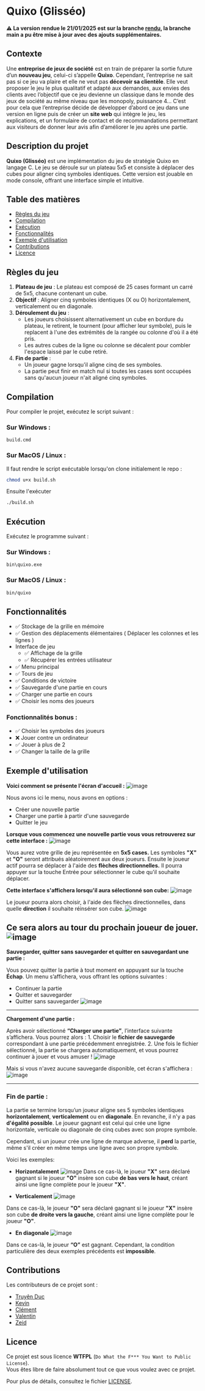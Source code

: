 # Quixo (Glisséo)

**⚠️ La version rendue le 21/01/2025 est sur la branche [rendu](https://github.com/letruyenduc/quixo/tree/rendu), la branche main a pu être mise à jour avec des ajouts supplémentaires.**

## Contexte

Une **entreprise de jeux de société** est en train de préparer la sortie future d’un **nouveau jeu**, celui-ci s’appelle **Quixo**. Cependant, l’entreprise ne sait pas si ce jeu va plaire et elle ne veut pas **décevoir sa clientèle**. Elle veut proposer le jeu le plus qualitatif et adapté aux demandes, aux envies des clients avec l’objectif que ce jeu devienne un classique dans le monde des jeux de société au même niveau que les monopoly, puissance 4… C’est pour cela que l’entreprise décide de développer d’abord ce jeu dans une version en ligne puis de créer un **site web** qui intègre le jeu, les explications, et un formulaire de contact et de recommandations permettant aux visiteurs de donner leur avis afin d’améliorer le jeu après une partie.

## Description du projet
**Quixo (Glisséo)** est une implémentation du jeu de stratégie Quixo en langage C. Le jeu se déroule sur un plateau 5x5 et consiste à déplacer des cubes pour aligner cinq symboles identiques. Cette version est jouable en mode console, offrant une interface simple et intuitive.

## Table des matières
- [Règles du jeu](#règles-du-jeu)
- [Compilation](#compilation)
- [Exécution](#exécution)
- [Fonctionnalités](#fonctionnalités)
- [Exemple d'utilisation](#exemple-dutilisation)
- [Contributions](#contributions)
- [Licence](#licence)

## Règles du jeu
1. **Plateau de jeu** : Le plateau est composé de 25 cases formant un carré de 5x5, chacune contenant un cube.
2. **Objectif** : Aligner cinq symboles identiques (X ou O) horizontalement, verticalement ou en diagonale.
3. **Déroulement du jeu** :
   - Les joueurs choisissent alternativement un cube en bordure du plateau, le retirent, le tournent (pour afficher leur symbole), puis le replacent à l'une des extrémités de la rangée ou colonne d'où il a été pris.
   - Les autres cubes de la ligne ou colonne se décalent pour combler l'espace laissé par le cube retiré.
4. **Fin de partie** :
   - Un joueur gagne lorsqu'il aligne cinq de ses symboles.
   - La partie peut finir en match nul si toutes les cases sont occupées sans qu'aucun joueur n'ait aligné cinq symboles.

## Compilation
Pour compiler le projet, exécutez le script suivant :

### Sur Windows :
```batch
build.cmd
```

### Sur MacOS / Linux :

Il faut rendre le script exécutable lorsqu'on clone initialement le repo :
```bash
chmod u+x build.sh
```

Ensuite l'exécuter
```bash
./build.sh
```

## Exécution
Exécutez le programme suivant :

### Sur Windows :
```batch
bin\quixo.exe
```

### Sur MacOS / Linux :
```bash
bin/quixo
```

## Fonctionnalités

- ✅ Stockage de la grille en mémoire
- ✅ Gestion des déplacements élémentaires ( Déplacer les colonnes et les lignes )
- Interface de jeu  
  - ✅ Affichage de la grille
  - ✅ Récupérer les entrées utilisateur
- ✅ Menu principal
- ✅ Tours de jeu
- ✅ Conditions de victoire
- ✅ Sauvegarde d'une partie en cours
- ✅ Charger une partie en cours
- ✅ Choisir les noms des joueurs

### Fonctionnalités bonus :
- ✅ Choisir les symboles des joueurs
- ❌ Jouer contre un ordinateur
- ✅ Jouer à plus de 2
- ✅ Changer la taille de la grille

## Exemple d'utilisation 

__Voici comment se présente l'écran d'accueil :__ 
![image](https://github.com/user-attachments/assets/23c852e6-bde4-4a62-8da6-b932c28b1248)

Nous avons ici le menu, nous avons en options :
- Créer une nouvelle partie
- Charger une partie à partir d'une sauvegarde
- Quitter le jeu

__Lorsque vous commencez une nouvelle partie vous vous retrouverez sur cette interface :__
![image](https://github.com/user-attachments/assets/e2e03bc4-611b-4821-92b1-c30984de8c9f)

Vous aurez votre grille de jeu représentée en **5x5 cases.**
Les symboles **"X"** et **"O"** seront attribués aléatoirement aux deux joueurs.
Ensuite le joueur actif pourra se déplacer à l'aide des **flèches directionnelles.**
Il pourra appuyer sur la touche Entrée pour sélectionner le cube qu'il souhaite déplacer.


**Cette interface s'affichera lorsqu'il aura sélectionné son cube:**
![image](https://github.com/user-attachments/assets/c082c55c-ecfe-43d1-bcb5-0793b6f728ba)


Le joueur pourra alors choisir, à l'aide des flèches directionnelles, dans quelle **direction** il souhaite réinsérer son cube.
![image](https://github.com/user-attachments/assets/8fac78b8-e19c-4ddc-b044-9356ac1e1543)


Ce sera alors au tour du prochain joueur de jouer.
![image](https://github.com/user-attachments/assets/948e57fb-49d0-4f95-8287-c3fd938c1bda)
--- 

__Sauvegarder, quitter sans sauvegarder et quitter en sauvegardant une partie :__

Vous pouvez quitter la partie à tout moment en appuyant sur la touche **Échap**.
Un menu s’affichera, vous offrant les options suivantes :
- Continuer la partie
- Quitter et sauvegarder
- Quitter sans sauvegarder
![image](https://github.com/user-attachments/assets/74fb1432-3f58-449d-9f9a-a7bbf0cbb33d)


---
__Chargement d'une partie :__

Après avoir sélectionné **“Charger une partie”**, l’interface suivante s’affichera. Vous pourrez alors :
	1.	Choisir le **fichier de sauvegarde** correspondant à une partie précédemment enregistrée.
	2.	Une fois le fichier sélectionné, la partie se chargera automatiquement, et vous pourrez continuer à jouer et vous amuser ! 
![image](https://github.com/user-attachments/assets/8a1f2274-9487-456f-9627-e4b67e195547)


Mais si vous n'avez aucune sauvegarde disponible, cet écran s'affichera :
![image](https://github.com/user-attachments/assets/77d7c4dd-c42e-4859-848a-5a0a50c08b61)


--- 
### Fin de partie :

La partie se termine lorsqu’un joueur aligne ses 5 symboles identiques **horizontalement**, **verticalement** ou en **diagonale**.
En revanche, il n'y a pas **d'égalité possible**. 
Le joueur gagnant est celui qui crée une ligne horizontale, verticale ou diagonale de cinq cubes avec son propre symbole.

Cependant, si un joueur crée une ligne de marque adverse, il **perd** la partie, même s'il créer en même temps une ligne avec son propre symbole.

Voici les exemples:

- **Horizontalement**
![image](https://github.com/user-attachments/assets/48b560f9-9345-4c76-b2c8-04513646afd7)
Dans ce cas-là, le joueur **"X"** sera déclaré gagnant si le joueur **"O"** insère son cube **de bas vers le haut**, créant ainsi une ligne complète pour le joueur **"X"**.


- **Verticalement**
![image](https://github.com/user-attachments/assets/ca3a6d44-f49b-464b-adea-1d5471fd5da7)

Dans ce cas-là, le joueur **"O"** sera déclaré gagnant si le joueur **"X"** insère son cube **de droite vers la gauche**, créant ainsi une ligne complète pour le joueur **"O"**.


- **En diagonale**
![image](https://github.com/user-attachments/assets/0e527c75-1390-4c74-920b-3f898651e0e9)

Dans ce cas-là, le joueur **“O”** est gagnant. Cependant, la condition particulière des deux exemples précédents est **impossible**.


## Contributions

Les contributeurs de ce projet sont :

- [Truyên Duc](https://github.com/letruyenduc)
- [Kevin](https://github.com/Kevin-OVI)
- [Clément](https://github.com/Clemg62)
- [Valentin](https://github.com/YakoShiza)
- [Zeid](https://github.com/SeldomZed)

## Licence

Ce projet est sous licence **WTFPL** (`Do What the F*** You Want to Public License`).  
Vous êtes libre de faire absolument tout ce que vous voulez avec ce projet.

Pour plus de détails, consultez le fichier [LICENSE](./LICENSE).
